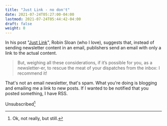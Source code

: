 ```yaml
---
title: "Just Link - no don't"
date: 2021-07-24T05:27:00-04:00
lastmod: 2021-07-24T05:44:42-04:00
draft: false
weight: 0
---
```


In his post "[Just Link](https://www.robinsloan.com/notes/just-link/)", Robin Sloan (who I love), suggests that, instead of sending newsletter content in an email, publishers send an email with only a link to the actual content.

> But, weighing all these considerations, if it’s possible for you, as a
> newsletter-er, to rescue the meat of your dispatches from the inbox: I recommend
> it!

That's not an email newsletter, that's spam. What you're doing is blogging and emailing me a link to new posts. If I wanted to be notified that you posted something, I have RSS.

Unsubscribed[^fn:1]

[^fn:1]: Ok, not really, but still.

[//]: # "Exported with love from a post written in Org mode"
[//]: # "- https://github.com/kaushalmodi/ox-hugo"
